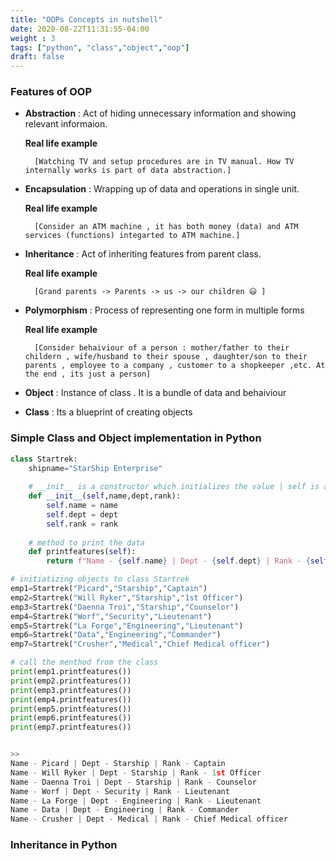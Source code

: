 ```yaml
---
title: "OOPs Concepts in nutshell"
date: 2020-08-22T11:31:55-04:00
weight : 3
tags: ["python", "class","object","oop"]
draft: false
---
```


### Features of OOP

- **Abstraction**   :   Act of hiding unnecessary information and showing relevant informaion. 
    
    **Real life example**
        
        [Watching TV and setup procedures are in TV manual. How TV internally works is part of data abstraction.]
        
- **Encapsulation** :   Wrapping up of data and operations in single unit.

    **Real life example**
        
        [Consider an ATM machine , it has both money (data) and ATM services (functions) integarted to ATM machine.]
        


- **Inheritance**   :   Act of inheriting features from parent class.
    
    **Real life example**
        
        [Grand parents -> Parents -> us -> our children 😃 ]
        

- **Polymorphism**  :   Process of representing one form in multiple forms

     **Real life example**
        
        [Consider behaiviour of a person : mother/father to their childern , wife/husband to their spouse , daughter/son to their parents , employee to a company , customer to a shopkeeper ,etc. At the end , its just a person]
        


- **Object** : Instance of class . It is a bundle of data and behaiviour


- **Class** : Its a blueprint of creating objects


### Simple Class and Object implementation in Python 

```python
class Startrek:
    shipname="StarShip Enterprise"
    
    # __init__ is a constructor which initializes the value | self is an instance - it can be named anything
    def __init__(self,name,dept,rank):
        self.name = name
        self.dept = dept
        self.rank = rank
    
    # method to print the data 
    def printfeatures(self):
        return f"Name - {self.name} | Dept - {self.dept} | Rank - {self.rank}"

# initiatizing objects to class Startrek
emp1=Startrek("Picard","Starship","Captain")
emp2=Startrek("Will Ryker","Starship","1st Officer")
emp3=Startrek("Daenna Troi","Starship","Counselor")
emp4=Startrek("Worf","Security","Lieutenant")
emp5=Startrek("La Forge","Engineering","Lieutenant")
emp6=Startrek("Data","Engineering","Commander")
emp7=Startrek("Crusher","Medical","Chief Medical officer")

# call the menthod from the class
print(emp1.printfeatures())
print(emp2.printfeatures())
print(emp3.printfeatures())
print(emp4.printfeatures())
print(emp5.printfeatures())
print(emp6.printfeatures())
print(emp7.printfeatures())


>>
Name - Picard | Dept - Starship | Rank - Captain
Name - Will Ryker | Dept - Starship | Rank - 1st Officer
Name - Daenna Troi | Dept - Starship | Rank - Counselor
Name - Worf | Dept - Security | Rank - Lieutenant
Name - La Forge | Dept - Engineering | Rank - Lieutenant
Name - Data | Dept - Engineering | Rank - Commander
Name - Crusher | Dept - Medical | Rank - Chief Medical officer

```

### Inheritance in Python 
